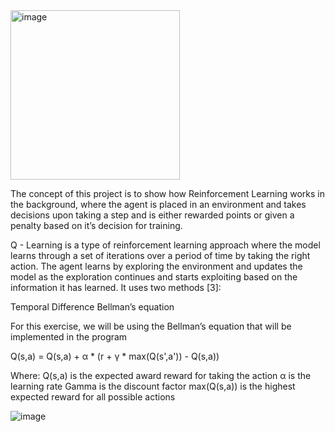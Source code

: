 <img width="271" alt="image" src="https://github.com/NethanShaik/Q-Learning-on-Robo-Taxi/assets/66028026/687bd284-9ac3-428b-9102-beb3b486c5d2">

The concept of this project is to show how Reinforcement Learning works in the background, where the agent is placed in an environment and takes decisions upon taking a step and is either rewarded points or given a penalty based on it’s decision for training. 

Q - Learning is a type of reinforcement learning approach where the model learns through a set of iterations over a period of time by taking the right action. The agent learns by exploring the environment and updates the model as the exploration continues and starts exploiting based on the information it has learned. It uses two methods [3]:

Temporal Difference
Bellman’s equation

For this exercise, we will be using the Bellman’s equation that will be implemented in the program

Q(s,a) = Q(s,a) + α * (r + γ * max(Q(s',a')) - Q(s,a))

Where:
Q(s,a) is the expected award reward for taking the action
α is the learning rate
Gamma is the discount factor
max(Q(s,a)) is the highest expected reward for all possible actions 

![image](https://github.com/NethanShaik/Q-Learning-on-Robo-Taxi/assets/66028026/7c8a823f-91d2-4120-9d90-ee2e4fb1d0be)
